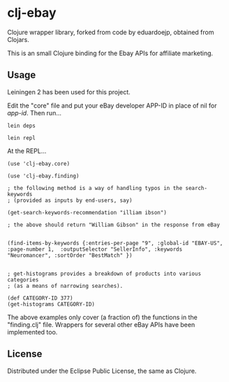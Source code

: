 clj-ebay
========

Clojure wrapper library, forked from code by eduardoejp, obtained from Clojars.

This is an small Clojure binding for the Ebay APIs for affiliate marketing.

## Usage

Leiningen 2 has been used for this project.

Edit the "core" file and put your eBay developer APP-ID in place of nil for *app-id*. Then run...


    lein deps

    lein repl


At the REPL...

    (use 'clj-ebay.core)
   
    (use 'clj-ebay.finding)

    ; the following method is a way of handling typos in the search-keywords 
    ; (provided as inputs by end-users, say)

    (get-search-keywords-recommendation "illiam ibson")

    ; the above should return "William Gibson" in the response from eBay


    (find-items-by-keywords {:entries-per-page "9", :global-id "EBAY-US", :page-number 1,  :outputSelector "SellerInfo", :keywords "Neuromancer", :sortOrder "BestMatch" })


    ; get-histograms provides a breakdown of products into various categories
    ; (as a means of narrowing searches).

    (def CATEGORY-ID 377)
    (get-histograms CATEGORY-ID)

The above examples only cover (a fraction of) the functions in the "finding.clj" file. Wrappers for several other eBay APIs have been implemented too.

## License

Distributed under the Eclipse Public License, the same as Clojure.

